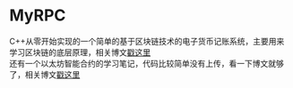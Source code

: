 # MyRPC
C++从零开始实现的一个简单的基于区块链技术的电子货币记账系统，主要用来学习区块链的底层原理，相关博文[戳这里](https://blog.csdn.net/mumufan05/article/category/7964351)<br>
还有一个以太坊智能合约的学习笔记，代码比较简单没有上传，看一下博文就够了，相关博文[戳这里](https://blog.csdn.net/mumufan05/article/category/8049023)
